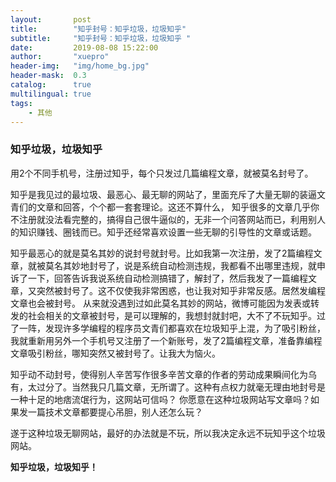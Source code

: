 ```yaml
---
layout:       post
title:        "知乎封号：知乎垃圾，垃圾知乎"
subtitle:     "知乎封号：知乎垃圾，垃圾知乎 "
date:         2019-08-08 15:22:00
author:       "xuepro"
header-img:   "img/home_bg.jpg"
header-mask:  0.3
catalog:      true
multilingual: true
tags:
    - 其他
---
```


### 知乎垃圾，垃圾知乎

用2个不同手机号，注册过知乎，每个只发过几篇编程文章，就被莫名封号了。

知乎是我见过的最垃圾、最恶心、最无聊的网站了，里面充斥了大量无聊的装逼文青们的文章和回答，个个都一套套理论。这还不算什么，
知乎很多的文章几乎你不注册就没法看完整的，搞得自己很牛逼似的，无非一个问答网站而已，利用别人的知识赚钱、圈钱而已。知乎还经常喜欢设置一些无聊的引导性的文章或话题。
  
知乎最恶心的就是莫名其妙的说封号就封号。比如我第一次注册，发了2篇编程文章，就被莫名其妙地封号了，说是系统自动检测违规，我都看不出哪里违规，就申诉了一下，回答告诉我说系统自动检测搞错了，解封了，然后我发了一篇编程文章，又突然被封号了。这不仅使我非常困惑，也让我对知乎非常反感。居然发编程文章也会被封号。
从来就没遇到过如此莫名其妙的网站，微博可能因为发表或转发的社会相关的文章被封号，是可以理解的，我想封就封吧，大不了不玩知乎。过了一阵，发现许多学编程的程序员文青们都喜欢在垃圾知乎上混，为了吸引粉丝，我就重新用另外一个手机号又注册了一个新账号，发了2篇编程文章，准备靠编程文章吸引粉丝，哪知突然又被封号了。让我大为恼火。
  
知乎动不动封号，使得别人辛苦写作很多辛苦文章的作者的劳动成果瞬间化为乌有，太过分了。当然我只几篇文章，无所谓了。这种有点权力就毫无理由地封号是一种十足的地痞流氓行为，这网站可信吗？ 你愿意在这种垃圾网站写文章吗？如果发一篇技术文章都要提心吊胆，别人还怎么玩？

遂于这种垃圾无聊网站，最好的办法就是不玩，所以我决定永远不玩知乎这个垃圾网站。

**知乎垃圾，垃圾知乎！**  

